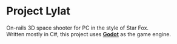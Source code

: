 # Project Lylat
On-rails 3D space shooter for PC in the style of Star Fox. <br>
Written mostly in C#, this project uses **[Godot](https://godotengine.org)** as the game engine.
